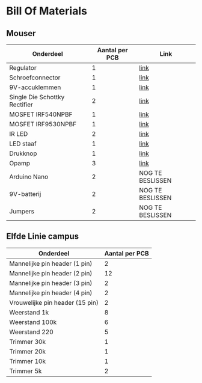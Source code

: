 # Bill Of Materials
## Mouser
| Onderdeel | Aantal per PCB | Link |
| --- | --- | --- |
| Regulator | 1 | [link](https://www.mouser.be/ProductDetail/onsemi/MC7805BDTG?qs=%252B9%2Fcbd0IE0TYE8BQQ8My5g%3D%3D)|
| Schroefconnector | 1 | [link](https://www.mouser.be/ProductDetail/CUI-Devices/TB006-508-02BE?qs=vLWxofP3U2wEdOVV%2FaT04w%3D%3D)|
| 9V-accuklemmen | 1 | [link](https://www.mouser.be/ProductDetail/Keystone-Electronics/232?qs=sGAEpiMZZMtz8P%2FeuiupSTJqVbzrph9Ycy4nTGSQqCY%3D)|
| Single Die Schottky Rectifier | 2 | [link](https://www.mouser.be/ProductDetail/Vishay-Semiconductors/VS-10BQ015-M3-5BT?qs=asPD7ZL2j3VpzaHhlDLLKA%3D%3D)|
| MOSFET IRF540NPBF | 1 | [link](https://www.mouser.be/ProductDetail/Infineon-Technologies/IRF540NPBF?qs=9%252BKlkBgLFf36us%252Bg5kwffA%3D%3D)|
| MOSFET IRF9530NPBF | 1 | [link](https://www.mouser.be/ProductDetail/Infineon-Technologies/IRF9530NPBF?qs=9%252BKlkBgLFf2oWmEcBf5aZQ%3D%3D)|
| IR LED | 2 | [link](https://www.mouser.be/ProductDetail/Everlight/EL-IR204-H16-L10?qs=vs%252BWWTB4QKYLfZ6uf%2Fu%252B0Q%3D%3D)|
| LED staaf | 1 | [link](https://www.mouser.be/ProductDetail/Lumex/SSB-LX2550SGW?qs=K%252Bxkc0srH7Bp%252B5yK7Wnd0w%3D%3D)|
| Drukknop | 1 | [link](https://www.mouser.be/ProductDetail/CUI-Devices/TS02-66-50-BK-100-SCR-D?qs=A6eO%252BMLsxmQON%252BZSzpek2A%3D%3D)|
| Opamp | 3 | [link](https://www.mouser.be/ProductDetail/onsemi/NCV833DR2G?qs=tCMd4XlZ%2FiDY0KNDmnILgQ%3D%3D)|
| Arduino Nano | 2 | NOG TE BESLISSEN|
| 9V-batterij | 2 | NOG TE BESLISSEN|
| Jumpers | 2 | NOG TE BESLISSEN|

## Elfde Linie campus
| Onderdeel | Aantal per PCB |
| --- | --- |
| Mannelijke pin header (1 pin) | 2 |
| Mannelijke pin header (2 pin) | 12 |
| Mannelijke pin header (3 pin) | 2 |
| Mannelijke pin header (4 pin) | 2 |
| Vrouwelijke pin header (15 pin) | 2 |
| Weerstand 1k | 8 |
| Weerstand 100k | 6 |
| Weerstand 220 | 5 |
| Trimmer 30k | 1 |
| Trimmer 20k | 1 |
| Trimmer 10k | 1 |
| Trimmer 5k | 2 |

